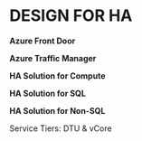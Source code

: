 # DESIGN FOR HA



<b>Azure Front Door</b>

<b>Azure Traffic Manager</b>

<b>HA Solution for Compute</b>

<b>HA Solution for SQL</b>

<b>HA Solution for Non-SQL</b>

Service Tiers: DTU & vCore

